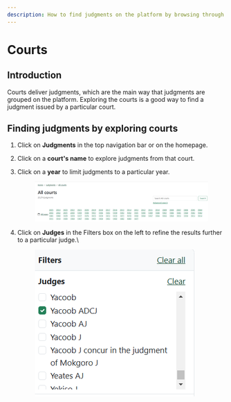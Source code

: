```yaml
---
description: How to find judgments on the platform by browsing through courts.
---
```


# Courts

## Introduction

Courts deliver judgments, which are the main way that judgments are grouped on the platform. Exploring the courts is a good way to find a judgment issued by a particular court.

## Finding judgments by exploring courts

1. Click on **Judgments** in the top navigation bar or on the homepage.
2. Click on a **court's name** to explore judgments from that court.
3.  Click on a **year** to limit judgments to a particular year.

    <figure><img src="../.gitbook/assets/seylii--year court.png" alt=""><figcaption></figcaption></figure>
4.  Click on **Judges** in the Filters box on the left to refine the results further to a particular judge.\


    <div align="left"><figure><img src="../.gitbook/assets/seylii--judges.png" alt=""><figcaption></figcaption></figure></div>